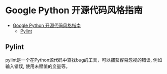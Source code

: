 # Google Python 开源代码风格指南


- [Google Python 开源代码风格指南](#google-python-开源代码风格指南)
  - [Pylint](#pylint)

## Pylint

pylint是一个在Python源代码中查找bug的工具，可以捕获容易忽视的错误, 例如输入错误, 使用未赋值的变量等。
